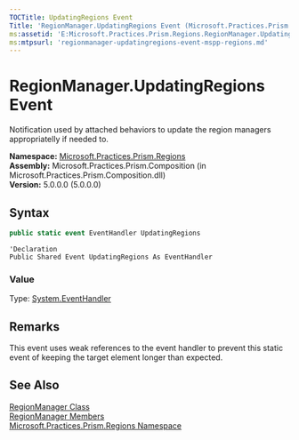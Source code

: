 ```yaml
---
TOCTitle: UpdatingRegions Event
Title: 'RegionManager.UpdatingRegions Event (Microsoft.Practices.Prism.Regions)'
ms:assetid: 'E:Microsoft.Practices.Prism.Regions.RegionManager.UpdatingRegions'
ms:mtpsurl: 'regionmanager-updatingregions-event-mspp-regions.md'
---
```



# RegionManager.UpdatingRegions Event

Notification used by attached behaviors to update the region managers appropriatelly if needed to.

**Namespace:** [Microsoft.Practices.Prism.Regions](https://msdn.microsoft.com/library/microsoft.practices.prism.regions)<br/>
**Assembly:** Microsoft.Practices.Prism.Composition (in Microsoft.Practices.Prism.Composition.dll)<br/>
**Version:** 5.0.0.0 (5.0.0.0)

## Syntax

```C#
public static event EventHandler UpdatingRegions
```

```VB
'Declaration
Public Shared Event UpdatingRegions As EventHandler
```

### Value

Type: [System.EventHandler](http://msdn.microsoft.com/en-us/library/xhb70ccc)


## Remarks

This event uses weak references to the event handler to prevent this static event of keeping the target element longer than expected.

## See Also

[RegionManager Class](https://msdn.microsoft.com/library/microsoft.practices.prism.regions.regionmanager)<br/>
[RegionManager Members](https://msdn.microsoft.com/en-us/library/microsoft.practices.prism.regions.regionmanager_members)<br/>
[Microsoft.Practices.Prism.Regions Namespace](https://msdn.microsoft.com/library/microsoft.practices.prism.regions)<br/>